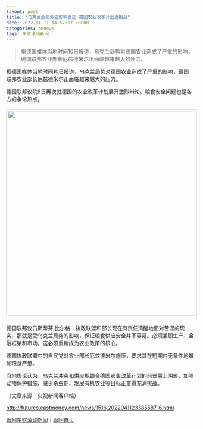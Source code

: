 ```yaml
---
layout: post
title: "乌克兰危机外溢影响蔓延 德国农业改革计划遇挑战"
date: 2022-04-11 14:57:07 +0800
categories: emnews
tags: 东财滚动新闻
---
```

> 据德国媒体当地时间10日报道，乌克兰局势对德国农业造成了严重的影响，德国联邦农业部长厄兹德米尔正面临越来越大的压力。

<p>据德国媒体当地时间10日报道，乌克兰局势对德国农业造成了严重的影响，德国联邦农业部长厄兹德米尔正面临越来越大的压力。</p><p>德国联邦议院8日再次就德国的农业改革计划展开激烈辩论。粮食安全问题也是各方的争论热点。</p><center><img src="https://dfscdn.dfcfw.com/download/D25475488882693166901_w870h489.jpg" width="550" emheight="309" style="border:#d1d1d1 1px solid;padding:3px;margin:5px 0;" /></center><p>德国联邦议员斯蒂芬·比尔格：执政联盟和部长现在有责任清醒地面对苦涩的现实，那就是受乌克兰局势的影响，保证粮食供应安全并不容易。必须兼顾生产、金融框架和市场，这必须重新成为农业政策的核心。</p><p>德国执政联盟中的自民党对农业部长厄兹德米尔施压，要求其在短期内无条件地增加粮食产量。</p><p>当地舆论认为，乌克兰冲突和供应瓶颈令德国农业改革计划的前景蒙上阴影，加强动物保护措施、减少杀虫剂、发展有机农业等目标正变得充满挑战。</p><p class="em_media">（文章来源：央视新闻客户端）</p>

<http://futures.eastmoney.com/news/1516,202204112338558716.html>

[返回东财滚动新闻](//finews.withounder.com/emnews/)｜[返回首页](//finews.withounder.com/)